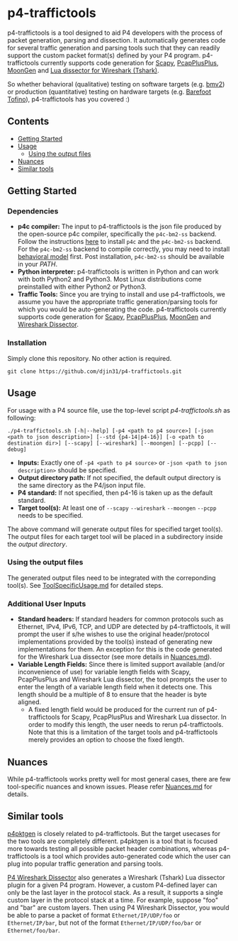 # p4-traffictools

p4-traffictools is a tool designed to aid P4 developers with the process of packet generation, parsing and dissection. It automatically generates code for several traffic generation and parsing tools such that they can readily support the custom packet format(s) defined by your P4 program. p4-traffictools currently supports code generation for [Scapy](https://scapy.net), [PcapPlusPlus](https://github.com/seladb/PcapPlusPlus), [MoonGen](https://github.com/emmericp/MoonGen/) and [Lua dissector for Wireshark (Tshark)](https://wiki.wireshark.org/Lua/Dissectors).

So whether behavioral (qualitative) testing on software targets (e.g. [bmv2](https://github.com/p4lang/behavioral-model)) or production (quantitative) testing on hardware targets (e.g. [Barefoot Tofino](https://barefootnetworks.com/products/brief-tofino/)), p4-traffictools has you covered :)


## Contents
* [Getting Started](#getting-started)
* [Usage](#usage)
  * [Using the output files](#using-the-output-files)
* [Nuances](#nuances)
* [Similar tools](#similar-tools)


## Getting Started
### Dependencies
* **p4c compiler:** The input to p4-traffictools is the json file produced by the open-source p4c compiler, specifically the `p4c-bm2-ss` backend. Follow the instructions [here](https://github.com/p4lang/p4c) to install `p4c` and the `p4c-bm2-ss` backend. For the `p4c-bm2-ss` backend to compile correctly, you may need to install [behavioral model](https://github.com/p4lang/behavioral-model) first. Post installation, `p4c-bm2-ss` should be available in your _PATH_. 
* **Python interpreter:** p4-traffictools is written in Python and can work with both Python2 and Python3. Most Linux distributions come preinstalled with either Python2 or Python3.
* **Traffic Tools:** Since you are trying to install and use p4-traffictools, we assume you have the appropriate traffic generation/parsing tools for which you would be auto-generating the code. p4-traffictools currently supports code generation for [Scapy](https://scapy.net), [PcapPlusPlus](https://github.com/seladb/PcapPlusPlus), [MoonGen](https://github.com/emmericp/MoonGen/) and [Wireshark Dissector](https://wiki.wireshark.org/Lua/Dissectors).

### Installation
Simply clone this repository. No other action is required.
```
git clone https://github.com/djin31/p4-traffictools.git
```

## Usage

For usage with a P4 source file, use the top-level script _p4-traffictools.sh_ as following:
```
./p4-traffictools.sh [-h|--help] [-p4 <path to p4 source>] [-json <path to json description>] [--std {p4-14|p4-16}] [-o <path to destination dir>] [--scapy] [--wireshark] [--moongen] [--pcpp] [--debug]
```
* **Inputs:** Exactly one of `-p4 <path to p4 source>` or `-json <path to json description>` should be specified.
* **Output directory path:** If not specified, the default output directory is the same directory as the P4/json input file.
* **P4 standard:** If not specified, then p4-16 is taken up as the default standard.
* **Target tool(s):** At least one of `--scapy` `--wireshark` `--moongen` `--pcpp` needs to be specified. 

The above command will generate output files for specified target tool(s). The output files for each target tool will be placed in a subdirectory inside the _output directory_.

### Using the output files
The generated output files need to be integrated with the correponding tool(s). See [ToolSpecificUsage.md](ToolSpecificUsage.md) for detailed steps.


### Additional User Inputs
* **Standard headers:** If standard headers for common protocols such as Ethernet, IPv4, IPv6, TCP, and UDP are detected by p4-traffictools, it will prompt the user if s/he wishes to use the original header/protocol implementations provided by the tool(s) instead of generating new implementations for them. An exception for this is the code generated for the Wireshark Lua dissector (see more details in [Nuances.md](Nuances.md)).
* **Variable Length Fields:** Since there is limited support  available (and/or inconvenience of use) for variable length fields with Scapy, PcapPlusPlus and Wireshark Lua dissector, the tool prompts the user to enter the length of a variable length field when it detects one. This length should be a multiple of 8 to ensure that the header is byte aligned.
  * A fixed length field would be produced for the current run of p4-traffictools for Scapy, PcapPlusPlus and Wireshark Lua dissector. In order to modify this length, the user needs to rerun p4-traffictools. Note that this is a limitation of the target tools and p4-traffictools merely provides an option to choose the fixed length. 

## Nuances
While p4-traffictools works pretty well for most general cases, there are few tool-specific nuances and known issues. Please refer [Nuances.md](Nuances.md) for details.


## Similar tools
[p4pktgen](https://github.com/p4pktgen/p4pktgen) is closely related to p4-traffictools. But the target usecases for the two tools are completely different. p4pktgen is a tool that is focused more towards testing all possible packet header combinations, whereas p4-traffictools is a tool which provides auto-generated code which the user can plug into popular traffic generation and parsing tools.

[P4 Wireshark Dissector](https://github.com/gnikol/P4-Wireshark-Dissector) also generates a Wireshark (Tshark) Lua dissector plugin for a given P4 program. However, a custom P4-defined layer can only be the last layer in the protocol stack. As a result, it supports a single custom layer in the protocol stack at a time. For example, suppose "foo" and "bar" are custom layers. Then using P4 Wireshark Dissector, you would be able to parse a packet of format `Ethernet/IP/UDP/foo` or `Ethernet/IP/bar`, but not of the format `Ethernet/IP/UDP/foo/bar` or `Ethernet/foo/bar`.
